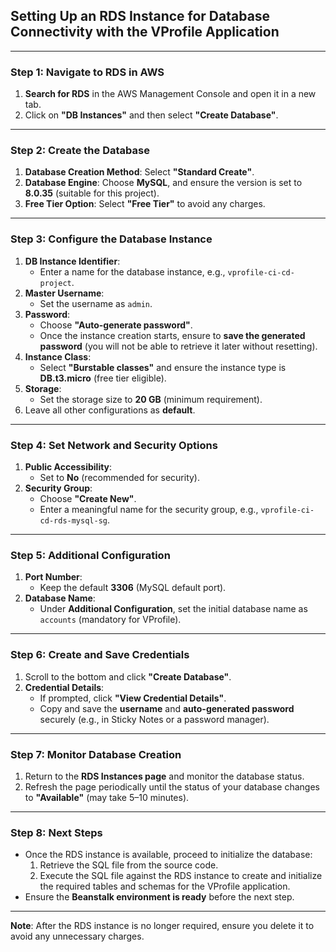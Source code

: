 ## Setting Up an RDS Instance for Database Connectivity with the VProfile Application

---

### **Step 1: Navigate to RDS in AWS**
1. **Search for RDS** in the AWS Management Console and open it in a new tab.
2. Click on **"DB Instances"** and then select **"Create Database"**.

---

### **Step 2: Create the Database**
1. **Database Creation Method**: Select **"Standard Create"**.
2. **Database Engine**: Choose **MySQL**, and ensure the version is set to **8.0.35** (suitable for this project).
3. **Free Tier Option**: Select **"Free Tier"** to avoid any charges.

---

### **Step 3: Configure the Database Instance**
1. **DB Instance Identifier**:
   - Enter a name for the database instance, e.g., `vprofile-ci-cd-project`.
2. **Master Username**:
   - Set the username as `admin`.
3. **Password**:
   - Choose **"Auto-generate password"**. 
   - Once the instance creation starts, ensure to **save the generated password** (you will not be able to retrieve it later without resetting).
4. **Instance Class**:
   - Select **"Burstable classes"** and ensure the instance type is **DB.t3.micro** (free tier eligible).
5. **Storage**:
   - Set the storage size to **20 GB** (minimum requirement).
6. Leave all other configurations as **default**.

---

### **Step 4: Set Network and Security Options**
1. **Public Accessibility**:
   - Set to **No** (recommended for security).
2. **Security Group**:
   - Choose **"Create New"**.
   - Enter a meaningful name for the security group, e.g., `vprofile-ci-cd-rds-mysql-sg`.

---

### **Step 5: Additional Configuration**
1. **Port Number**:
   - Keep the default **3306** (MySQL default port).
2. **Database Name**:
   - Under **Additional Configuration**, set the initial database name as `accounts` (mandatory for VProfile).

---

### **Step 6: Create and Save Credentials**
1. Scroll to the bottom and click **"Create Database"**.
2. **Credential Details**:
   - If prompted, click **"View Credential Details"**.
   - Copy and save the **username** and **auto-generated password** securely (e.g., in Sticky Notes or a password manager).

---

### **Step 7: Monitor Database Creation**
1. Return to the **RDS Instances page** and monitor the database status.
2. Refresh the page periodically until the status of your database changes to **"Available"** (may take 5–10 minutes).

---

### **Step 8: Next Steps**
- Once the RDS instance is available, proceed to initialize the database:
  1. Retrieve the SQL file from the source code.
  2. Execute the SQL file against the RDS instance to create and initialize the required tables and schemas for the VProfile application.
- Ensure the **Beanstalk environment is ready** before the next step.

--- 

**Note**: After the RDS instance is no longer required, ensure you delete it to avoid any unnecessary charges.
